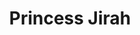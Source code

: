 ---
pid: fs252
title: Princess Jirah
location_transcription: 
coordinates: "[-75.150346766447, 39.955596066996]"
zipcode: '19132'
gen_neighborhood: North Philadelphia
neighborhood: Strawberry Mansion
outside_phl: 
age: '2'
age_range: "<6"
instagram: 
image_file_name: fs_252.jpg
proposal_transcription: 
topic: Unknown
topic_summary: '0'
type: Other No Form
keywords_other: 
credit: Sajirah O
image_labels: 
twitter: 
facebook: 
permalink: "/monuments/fs252/"
layout: item-page
---